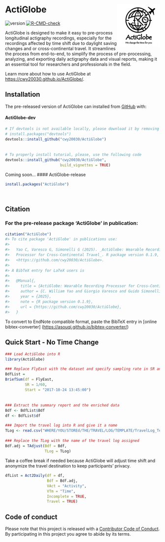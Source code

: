 
<!-- README.md is generated from README.Rmd. Please edit that file -->

# ActiGlobe <a href="https://github.com/cwy20030/ActiGlobe"><img src="man/figures/logo.png" align="right" height="138" alt="ActiGlobe website" /></a>

<!-- badges: start -->

![version](https://img.shields.io/badge/version-0.2.0-green)
[![R-CMD-check](https://github.com/cwy20030/ActiGlobe/actions/workflows/R-CMD-check.yaml/badge.svg)](https://github.com/cwy20030/ActiGlobe/actions/workflows/R-CMD-check.yaml)
<!-- badges: end -->

ActiGlobe is designed to make it easy to pre-process longitudinal
actigraphy recordings, especially for the recordings affected by time
shift due to daylight saving changes and or cross-continental travel. It
streamlines the process from end-to-end, to simplify the process of
pre-processing, analyzing, and exporting daily actigraphy data and
visual reports, making it an essential tool for researchers and
professionals in the field.

Learn more about how to use ActiGlobe at
<https://cwy20030.github.io/ActiGlobe/>.

## Installation

The pre-released version of ActiGlobe can installed from
[GitHub](https://github.com/) with:

#### ActiGlobe-dev

``` r
# If devtools is not available locally, please download it by removing the number symbol before the 'install.packages' code. 
# install.packages("devtools")
devtools::install_github("cwy20030/ActiGlobe")


# To properly install tutorial, please, use the following code
devtools::install_github("cwy20030/ActiGlobe",
                         build_vignettes = TRUE)
```

Coming soon… \#### ActiGlobe-release

``` r
install.packages("ActiGlobe")
```

<br>

## Citation

### For the pre-release package ‘ActiGlobe’ in publication:

``` r
citation("ActiGlobe")
#> To cite package 'ActiGlobe' in publications use:
#> 
#>   Yao C, Varesco G, Simonelli G (2025). _ActiGlobe: Wearable Recording
#>   Processor for Cross-Continental Travel_. R package version 0.1.9,
#>   <https://github.com/cwy20030/ActiGlobe>.
#> 
#> A BibTeX entry for LaTeX users is
#> 
#>   @Manual{,
#>     title = {ActiGlobe: Wearable Recording Processor for Cross-Continental Travel},
#>     author = {C. William Yao and Giorgio Varesco and Guido Simonelli},
#>     year = {2025},
#>     note = {R package version 0.1.9},
#>     url = {https://github.com/cwy20030/ActiGlobe},
#>   }
```

To convert to EndNote compatible format, paste the BibTeX entry in
\[online bibtex-converter\]
(<https://asouqi.github.io/bibtex-converter/>)

## Quick Start - No Time Change

``` r
### Load ActiGlobe into R
library(ActiGlobe)
```

``` r
### Replace FlyEast with the dataset and specify sampling rate in SR and the start of the recording. 
BdfList = 
BriefSum(df = FlyEast,
         SR = 1/60,
         Start = "2017-10-24 13:45:00")


### Extract the summary report and the enriched data
Bdf <- BdfList$Bdf
df <- BdfList$df
```

``` r
### Import the travel log into R and give it a name
TLog <- read.csv("WHERE/YOU/STOREd/THE/TRAVEL/LOG/TEMPLATE/TravelLog_Template.csv")

### Replace the TLog with the name of the travel log assigned
Bdf.adj = TAdjust(Bdf = Bdf, 
                  TLog = TLog)
```

Take a coffee break if needed because ActiGlobe will adjust time shift
and anonymize the travel destination to keep participants’ privacy.

``` r
dfList = Act2Daily(df = df,
                   Bdf = Bdf.adj,
                   VAct = "Activity",
                   VTm = "Time",
                   Incomplete = TRUE,
                   Travel = TRUE)
```

## Code of conduct

Please note that this project is released with a [Contributor Code of
Conduct](https://github.com/cwy20030/ActiGlobe/blob/main/CODE_OF_CONDUCT.md).
By participating in this project you agree to abide by its terms.
